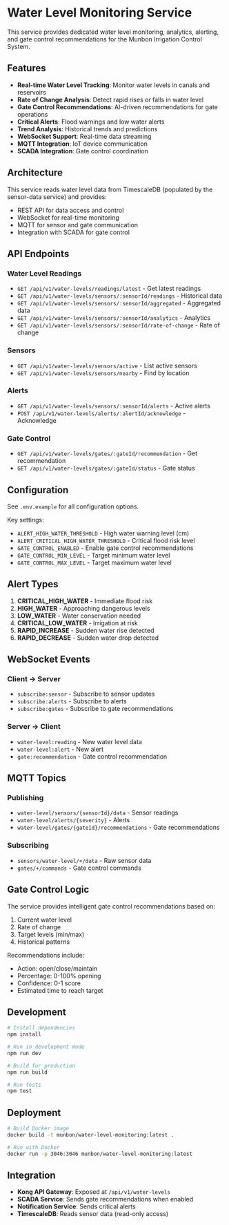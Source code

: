 # Water Level Monitoring Service

This service provides dedicated water level monitoring, analytics, alerting, and gate control recommendations for the Munbon Irrigation Control System.

## Features

- **Real-time Water Level Tracking**: Monitor water levels in canals and reservoirs
- **Rate of Change Analysis**: Detect rapid rises or falls in water level
- **Gate Control Recommendations**: AI-driven recommendations for gate operations
- **Critical Alerts**: Flood warnings and low water alerts
- **Trend Analysis**: Historical trends and predictions
- **WebSocket Support**: Real-time data streaming
- **MQTT Integration**: IoT device communication
- **SCADA Integration**: Gate control coordination

## Architecture

This service reads water level data from TimescaleDB (populated by the sensor-data service) and provides:
- REST API for data access and control
- WebSocket for real-time monitoring
- MQTT for sensor and gate communication
- Integration with SCADA for gate control

## API Endpoints

### Water Level Readings
- `GET /api/v1/water-levels/readings/latest` - Get latest readings
- `GET /api/v1/water-levels/sensors/:sensorId/readings` - Historical data
- `GET /api/v1/water-levels/sensors/:sensorId/aggregated` - Aggregated data
- `GET /api/v1/water-levels/sensors/:sensorId/analytics` - Analytics
- `GET /api/v1/water-levels/sensors/:sensorId/rate-of-change` - Rate of change

### Sensors
- `GET /api/v1/water-levels/sensors/active` - List active sensors
- `GET /api/v1/water-levels/sensors/nearby` - Find by location

### Alerts
- `GET /api/v1/water-levels/sensors/:sensorId/alerts` - Active alerts
- `POST /api/v1/water-levels/alerts/:alertId/acknowledge` - Acknowledge

### Gate Control
- `GET /api/v1/water-levels/gates/:gateId/recommendation` - Get recommendation
- `GET /api/v1/water-levels/gates/:gateId/status` - Gate status

## Configuration

See `.env.example` for all configuration options.

Key settings:
- `ALERT_HIGH_WATER_THRESHOLD` - High water warning level (cm)
- `ALERT_CRITICAL_HIGH_WATER_THRESHOLD` - Critical flood risk level
- `GATE_CONTROL_ENABLED` - Enable gate control recommendations
- `GATE_CONTROL_MIN_LEVEL` - Target minimum water level
- `GATE_CONTROL_MAX_LEVEL` - Target maximum water level

## Alert Types

1. **CRITICAL_HIGH_WATER** - Immediate flood risk
2. **HIGH_WATER** - Approaching dangerous levels
3. **LOW_WATER** - Water conservation needed
4. **CRITICAL_LOW_WATER** - Irrigation at risk
5. **RAPID_INCREASE** - Sudden water rise detected
6. **RAPID_DECREASE** - Sudden water drop detected

## WebSocket Events

### Client → Server
- `subscribe:sensor` - Subscribe to sensor updates
- `subscribe:alerts` - Subscribe to alerts
- `subscribe:gates` - Subscribe to gate recommendations

### Server → Client
- `water-level:reading` - New water level data
- `water-level:alert` - New alert
- `gate:recommendation` - Gate control recommendation

## MQTT Topics

### Publishing
- `water-level/sensors/{sensorId}/data` - Sensor readings
- `water-level/alerts/{severity}` - Alerts
- `water-level/gates/{gateId}/recommendations` - Gate recommendations

### Subscribing
- `sensors/water-level/+/data` - Raw sensor data
- `gates/+/commands` - Gate control commands

## Gate Control Logic

The service provides intelligent gate control recommendations based on:
1. Current water level
2. Rate of change
3. Target levels (min/max)
4. Historical patterns

Recommendations include:
- Action: open/close/maintain
- Percentage: 0-100% opening
- Confidence: 0-1 score
- Estimated time to reach target

## Development

```bash
# Install dependencies
npm install

# Run in development mode
npm run dev

# Build for production
npm run build

# Run tests
npm test
```

## Deployment

```bash
# Build Docker image
docker build -t munbon/water-level-monitoring:latest .

# Run with Docker
docker run -p 3046:3046 munbon/water-level-monitoring:latest
```

## Integration

- **Kong API Gateway**: Exposed at `/api/v1/water-levels`
- **SCADA Service**: Sends gate recommendations when enabled
- **Notification Service**: Sends critical alerts
- **TimescaleDB**: Reads sensor data (read-only access)